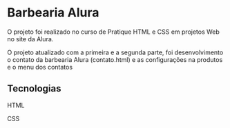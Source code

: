 <h1 aligh="center">Barbearia Alura</h1>

<p>O projeto foi realizado no curso de Pratique HTML e CSS em projetos Web no site da Alura.</p>
<p>O projeto atualizado com a primeira e a segunda parte, foi desenvolvimento o contato da barbearia Alura (contato.html) e as configurações na produtos e o menu dos contatos</p>

<h2>Tecnologias</h2>
<p>HTML</p>
<p>CSS</p>
